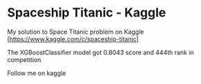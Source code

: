# Spaceship Titanic - Kaggle
My solution to Space Titanic problem on Kaggle
[https://www.kaggle.com/c/spaceship-titanic]

The XGBoostClassifier model got 0.8043 score and 444th rank in competition

Follow me on kaggle
